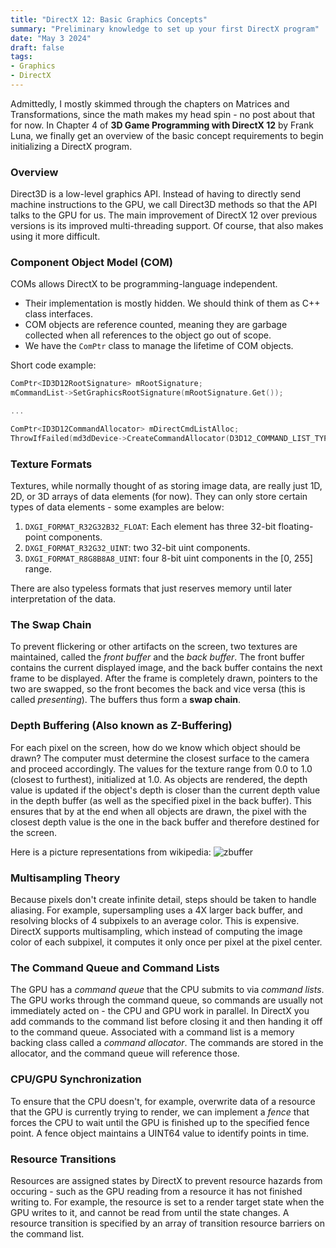 ```yaml
---
title: "DirectX 12: Basic Graphics Concepts"
summary: "Preliminary knowledge to set up your first DirectX program"
date: "May 3 2024"
draft: false
tags:
- Graphics
- DirectX
---
```


Admittedly, I mostly skimmed through the chapters on Matrices and Transformations, since the math makes my head spin - no post about that for now. In Chapter 4 of **3D Game Programming with DirectX 12** by Frank Luna, we finally get an overview of the basic concept requirements to begin initializing a DirectX program.

### Overview
Direct3D is a low-level graphics API. Instead of having to directly send machine instructions to the GPU, we call Direct3D methods so that the API talks to the GPU for us. The main improvement of DirectX 12 over previous versions is its improved multi-threading support. Of course, that also makes using it more difficult.

### Component Object Model (COM)
COMs allows DirectX to be programming-language independent.
- Their implementation is mostly hidden. We should think of them as C++ class interfaces.
- COM objects are reference counted, meaning they are garbage collected when all references to the object go out of scope.
- We have the `ComPtr` class to manage the lifetime of COM objects.

Short code example:
```cpp
ComPtr<ID3D12RootSignature> mRootSignature;
mCommandList->SetGraphicsRootSignature(mRootSignature.Get());

...

ComPtr<ID3D12CommandAllocator> mDirectCmdListAlloc;
ThrowIfFailed(md3dDevice->CreateCommandAllocator(D3D12_COMMAND_LIST_TYPE_DIRECT, mDirectCmdListAlloc.GetAddressOf()));
```

### Texture Formats
Textures, while normally thought of as storing image data, are really just 1D, 2D, or 3D arrays of data elements (for now). They can only store certain types of data elements - some examples are below:
1. `DXGI_FORMAT_R32G32B32_FLOAT`: Each element has three 32-bit floating-point components.
2. `DXGI_FORMAT_R32G32_UINT`: two 32-bit uint components.
3. `DXGI_FORMAT_R8G8B8A8_UINT`: four 8-bit uint components in the [0, 255] range.

There are also typeless formats that just reserves memory until later interpretation of the data.

### The Swap Chain
To prevent flickering or other artifacts on the screen, two textures are maintained, called the _front buffer_ and the _back buffer_. The front buffer contains the current displayed image, and the back buffer contains the next frame to be displayed. After the frame is completely drawn, pointers to the two are swapped, so the front becomes the back and vice versa (this is called _presenting_). The buffers thus form a **swap chain**.

### Depth Buffering (Also known as Z-Buffering)
For each pixel on the screen, how do we know which object should be drawn? The computer must determine the closest surface to the camera and proceed accordingly. The values for the texture range from 0.0 to 1.0 (closest to furthest), initialized at 1.0. As objects are rendered, the depth value is updated if the object's depth is closer than the current depth value in the depth buffer (as well as the specified pixel in the back buffer). This ensures that by at the end when all objects are drawn, the pixel with the closest depth value is the one in the back buffer and therefore destined for the screen.

Here is a picture representations from wikipedia:
![zbuffer](/04-DirectX-BasicConcepts/zbuffer.png)

### Multisampling Theory
Because pixels don't create infinite detail, steps should be taken to handle aliasing. For example, supersampling uses a 4X larger back buffer, and resolving blocks of 4 subpixels to an average color. This is expensive. DirectX supports multisampling, which instead of computing the image color of each subpixel, it computes it only once per pixel at the pixel center.

### The Command Queue and Command Lists
The GPU has a _command queue_ that the CPU submits to via _command lists_. The GPU works through the command queue, so commands are usually not immediately acted on - the CPU and GPU work in parallel. In DirectX you add commands to the command list before closing it and then handing it off to the command queue. Associated with a command list is a memory backing class called a _command allocator_. The commands are stored in the allocator, and the command queue will reference those.

### CPU/GPU Synchronization
To ensure that the CPU doesn't, for example, overwrite data of a resource that the GPU is currently trying to render, we can implement a _fence_ that forces the CPU to wait until the GPU is finished up to the specified fence point. A fence object maintains a UINT64 value to identify points in time.

### Resource Transitions
Resources are assigned states by DirectX to prevent resource hazards from occuring - such as the GPU reading from a resource it has not finished writing to. For example, the resource is set to a render target state when the GPU writes to it, and cannot be read from until the state changes. A resource transition is specified by an array of transition resource barriers on the command list.